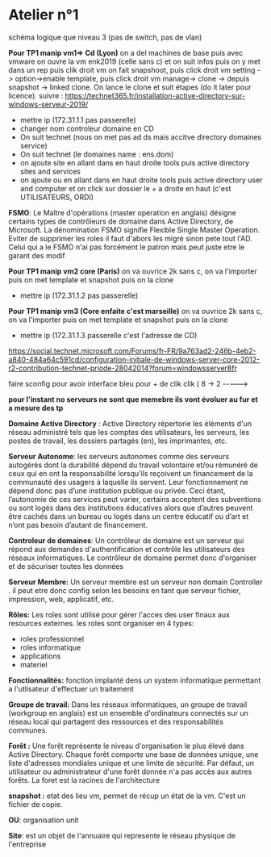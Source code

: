
# Atelier n°1

schéma logique que niveau 3 (pas de switch, pas de vlan)

**Pour TP1 manip vm1=> Cd (Lyon)**
on a del machines de base puis avec vmware on ouvre la vm enk2019 (celle sans c) et on suit infos puis on y met dans un rep
puis clik droit vm on fait snapshoot, puis click droit vm setting -> option->enable template, puis click droit vm manage-> clone -> depuis snapshot -> linked clone.
On lance le clone et suit étapes (do it later pour licence).
suivre : https://technet365.fr/installation-active-directory-sur-windows-serveur-2019/
  - mettre ip (172.31.1.1 pas passerelle)
  - changer nom controleur domaine en CD
  - On suit technet (nous on met pas ad ds mais accitve directory domaines service)
  - On suit technet (le domaines name : ens.dom)
  - on ajoute site en allant dans en haut droite tools puis active directory sites and services
  - on ajoute ou en allant dans en haut droite tools puis active directory user and computer et on click sur dossier le + a droite en haut (c'est UTILISATEURS, ORDI)
  


**FSMO**: Le Maître d'opérations (master operation en anglais) désigne certains types de contrôleurs de domaine dans Active Directory, de Microsoft. La dénomination FSMO signifie Flexible Single Master Operation.   
Eviter de supprimer les roles il faut d'abors les migré sinon pete tout l'AD. Celui qui a le FSMO n'ai pas forcément le patron mais peut juste etre le garant des modif
  
 **Pour TP1 manip vm2 core (Paris)**
on va ouvrice 2k sans c, on va l'importer puis on met template et snapshot puis on la clone
 - mettre ip (172.31.1.2 pas passerelle)
 


**Pour TP1 manip vm3 (Core enfaite c'est marseille)**
on va ouvrice 2k sans c, on va l'importer puis on met template et snapshot puis on la clone
 - mettre ip (172.31.1.3 passerelle c'est l'adresse de CD)

https://social.technet.microsoft.com/Forums/fr-FR/9a763ad2-246b-4eb2-a840-484a64c591cd/configuration-initiale-de-windows-server-core-2012-r2-contribution-technet-priode-28042014?forum=windowsserver8fr 

faire sconfig pour avoir interface bleu pour + de clik clik ( 8 -> 2 ----->





**pour l'instant no serveurs ne sont que memebre ils vont évoluer au fur et a mesure des tp**


**Domaine Active Directory** : Active Directory répertorie les éléments d'un réseau administré tels que les comptes des utilisateurs, les serveurs, les postes de travail,
les dossiers partagés (en), les imprimantes, etc.

**Serveur Autonome**: les serveurs autonomes comme des serveurs autogérés dont la durabilité dépend du travail volontaire et/ou rémunéré de ceux qui en ont la responsabilité 
lorsqu’ils reçoivent un financement de la communauté des usagers à laquelle ils servent. Leur fonctionnement ne dépend donc pas d’une institution publique ou privée.
Ceci étant, l’autonomie de ces services peut varier, certains acceptent des subventions ou sont logés dans des institutions éducatives alors que d’autres peuvent être cachés 
dans un bureau ou logés dans un centre éducatif ou d’art et n’ont pas besoin d’autant de financement.

**Controleur de domaines**: Un contrôleur de domaine est un serveur qui répond aux demandes d'authentification et contrôle les utilisateurs des réseaux informatiques. 
Le contrôleur de domaine permet donc d'organiser et de sécuriser toutes les données

**Serveur Membre:** Un serveur membre est un serveur  non domain Controller . il peut etre donc config selon les besoins en tant que serveur fichier, impression, web, applicatif, etc.

**Rôles:** Les roles sont utilisé pour gérer l'acces des user finaux aux resources externes.
les roles sont organiser en 4 types:
 - roles professionnel
 - roles informatique
 - applications
 - materiel

**Fonctionnalités:** fonction implanté dens un system informatique permettant a l'utlisateur d'effectuer un traitement

**Groupe de travail:** Dans les réseaux informatiques, un groupe de travail (workgroup en anglais) est un ensemble d'ordinateurs connectés sur un réseau local qui partagent des 
ressources et des responsabilités communes.

**Forêt :** Une forêt représente le niveau d'organisation le plus élevé dans Active Directory.
Chaque forêt comporte une base de données unique, une liste d'adresses mondiales unique et une limite de sécurité. Par défaut, un utilisateur ou administrateur d'une forêt 
donnée n'a pas accès aux autres forêts.
La foret est la racines de l'architecture 

**snapshot :** etat des lieu vm, permet de récup un état de la vm. C'est un fichier de copie.

**OU**: organisation unit

**Site**: est un objet de l'annuaire qui represente le réseau physique de l'entreprise


